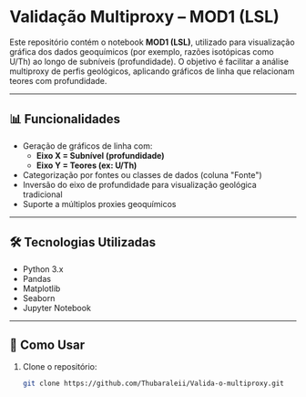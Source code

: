 # Validação Multiproxy – MOD1 (LSL)

Este repositório contém o notebook **MOD1 (LSL)**, utilizado para visualização gráfica dos dados geoquímicos (por exemplo, razões isotópicas como U/Th) ao longo de subníveis (profundidade). O objetivo é facilitar a análise multiproxy de perfis geológicos, aplicando gráficos de linha que relacionam teores com profundidade.

---

## 📊 Funcionalidades

- Geração de gráficos de linha com:
  - **Eixo X = Subnível (profundidade)**
  - **Eixo Y = Teores (ex: U/Th)**
- Categorização por fontes ou classes de dados (coluna "Fonte")
- Inversão do eixo de profundidade para visualização geológica tradicional
- Suporte a múltiplos proxies geoquímicos

---

## 🛠️ Tecnologias Utilizadas

- Python 3.x
- Pandas
- Matplotlib
- Seaborn
- Jupyter Notebook

---

## 🚀 Como Usar

1. Clone o repositório:

   ```bash
   git clone https://github.com/Thubaraleii/Valida-o-multiproxy.git
